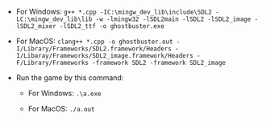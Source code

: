 - For Windows:
	`g++ *.cpp -IC:\mingw_dev_lib\include\SDL2 -LC:\mingw_dev_lib\lib -w -lmingw32 -lSDL2main -lSDL2 -lSDL2_image -lSDL2_mixer -lSDL2_ttf -o ghostbuster.exe`
- For MacOS:
  	`clang++ *.cpp -o ghostbuster.out -I/Library/Frameworks/SDL2.framework/Headers -I/Libaray/Frameworks/SDL2_image.framework/Headers -F/Library/Frameworks -framework SDL2 -framework SDL2_image`
  
- Run the game by this command:
	- For Windows:
	`.\a.exe`

	- For MacOS:
 	`./a.out`
